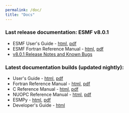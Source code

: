 ```yaml
---
permalink: /doc/
title: "Docs"
---
```

### Last release documentation: ESMF v8.0.1
* ESMF User's Guide - [html](https://esmf-org.github.io/801branch_docs/ESMF_usrdoc/), [pdf](https://esmf-org.github.io/801branch_docs/ESMF_usrdoc.pdf)
* ESMF Fortran Reference Manual - [html](https://esmf-org.github.io/801branch_docs/ESMF_refdoc/), [pdf](https://esmf-org.github.io/801branch_docs/ESMF_refdoc.pdf)
* [v8.0.1 Release Notes and Known Bugs](http://www.earthsystemmodeling.org/download/data/releases.shtml#8_0_1)

### Latest documentation builds (updated nightly):
* User's Guide - [html](/docs/nightly/develop/ESMF_usrdoc/), [pdf](/docs/nightly/develop/ESMF_usrdoc.pdf)
* Fortran Reference Manual - [html](/docs/nightly/develop/ESMF_refdoc/), [pdf](/docs/nightly/develop/ESMF_refdoc.pdf)
* C Reference Manual - [html](/docs/nightly/develop/ESMC_crefdoc/), [pdf](/docs/nightly/develop/ESMC_crefdoc.pdf)
* NUOPC Reference Manual - [html](/docs/nightly/develop/NUOPC_refdoc), [pdf](/docs/nightly/develop/NUOPC_refdoc.pdf)
* ESMPy - [html](/esmpy_doc/develop/html/), [pdf](/esmpy_doc/develop/latex/ESMPy.pdf)
* Developer's Guide - [html](/docs/nightly/develop/dev_guide/dev_guide/)
